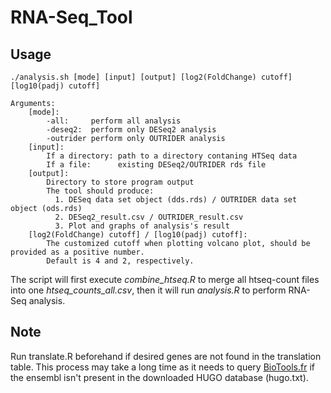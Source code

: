 # RNA-Seq_Tool

## Usage
```
./analysis.sh [mode] [input] [output] [log2(FoldChange) cutoff] [log10(padj) cutoff]

Arguments:
    [mode]: 
        -all:     perform all analysis
        -deseq2:  perform only DESeq2 analysis
        -outrider perform only OUTRIDER analysis
    [input]:
        If a directory: path to a directory contaning HTSeq data
        If a file:      existing DESeq2/OUTRIDER rds file
    [output]:
        Directory to store program output
        The tool should produce:
          1. DESeq data set object (dds.rds) / OUTRIDER data set object (ods.rds)
          2. DESeq2_result.csv / OUTRIDER_result.csv
          3. Plot and graphs of analysis's result
    [log2(FoldChange) cutoff] / [log10(padj) cutoff]:
        The customized cutoff when plotting volcano plot, should be provided as a positive number.
        Default is 4 and 2, respectively.
```
The script will first execute *combine_htseq.R* to merge all htseq-count files into one *htseq_counts_all.csv*, then it will run *analysis.R* to perform RNA-Seq analysis.

## Note
Run translate.R beforehand if desired genes are not found in the translation table. This process may take a long time as it needs to query [BioTools.fr](https://biotools.fr/human/ensembl_symbol_converter) if the ensembl isn't present in the downloaded HUGO database (hugo.txt).

